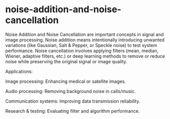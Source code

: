 # noise-addition-and-noise-cancellation
Noise Addition and Noise Cancellation are important concepts in signal and image processing. Noise addition means intentionally introducing unwanted variations (like Gaussian, Salt & Pepper, or Speckle noise) to test system performance. Noise cancellation involves applying filters (mean, median, Wiener, adaptive filters, etc.) or deep learning methods to remove or reduce noise while preserving the original signal or image quality.

Applications:

Image processing: Enhancing medical or satellite images.

Audio processing: Removing background noise in calls/music.

Communication systems: Improving data transmission reliability.

Research & testing: Evaluating filter and algorithm performance.
